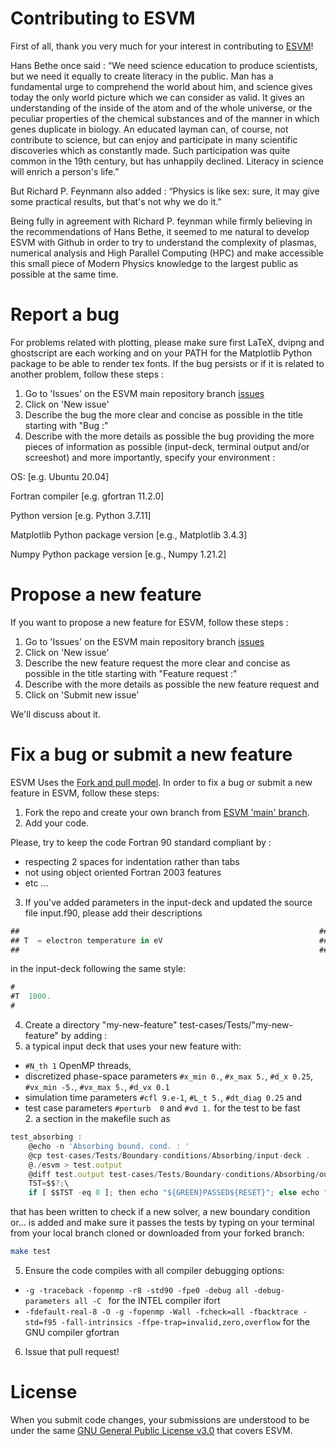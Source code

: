 # Contributing to ESVM

First of all, thank you very much for your interest in contributing to [ESVM](https://github.com/michaeltouati/ESVM)! 

Hans Bethe once said : “We need science education to produce scientists, but we need it equally to create literacy in the public. Man has a fundamental urge to comprehend the world about him, and science gives today the only world picture which we can consider as valid. It gives an understanding of the inside of the atom and of the whole universe, or the peculiar properties of the chemical substances and of the manner in which genes duplicate in biology. An educated layman can, of course, not contribute to science, but can enjoy and participate in many scientific discoveries which as constantly made. Such participation was quite common in the 19th century, but has unhappily declined. Literacy in science will enrich a person's life.”

But Richard P. Feynmann also added : “Physics is like sex: sure, it may give some practical results, but that's not why we do it.”

Being fully in agreement with Richard P. feynman while firmly believing in the recommendations of Hans Bethe, it seemed to me natural to develop ESVM with Github in order to try to understand the complexity of plasmas, numerical analysis and High Parallel Computing (HPC) and make accessible this small piece of Modern Physics knowledge to the largest public as possible at the same time.

# Report a bug

For problems related with plotting, please make sure first LaTeX, dvipng and ghostscript are each working and on your PATH for the Matplotlib Python package to be able to render tex fonts. If the bug persists or if it is related to another problem, follow these steps :
1) Go to 'Issues' on the ESVM main repository branch [issues](https://github.com/michaeltouati/ESVM/issues)
2) Click on 'New issue'
4) Describe the bug the more clear and concise as possible in the title starting with "Bug :"
5) Describe with the more details as possible the bug providing the more pieces of information as possible (input-deck, terminal output and/or screeshot) and more importantly, specify your environment :

OS: [e.g. Ubuntu 20.04]

Fortran compiler [e.g. gfortran 11.2.0]

Python version [e.g. Python 3.7.11]

Matplotlib Python package version [e.g., Matplotlib 3.4.3]

Numpy Python package version [e.g., Numpy 1.21.2]

# Propose a new feature

If you want to propose a new feature for ESVM, follow these steps :
1) Go to 'Issues' on the ESVM main repository branch [issues](https://github.com/michaeltouati/ESVM/issues)
2) Click on 'New issue'
4) Describe the new feature request the more clear and concise as possible in the title starting with "Feature request :"
5) Describe with the more details as possible the new feature request and
6) Click on 'Submit new issue'

We'll discuss about it.

# Fix a bug or submit a new feature

ESVM Uses the [Fork and pull model](https://docs.github.com/en/github/collaborating-with-pull-requests/getting-started/about-collaborative-development-models).
In order to fix a bug or submit a new feature in ESVM, follow these steps:

1. Fork the repo and create your own branch from [ESVM 'main' branch](https://github.com/michaeltouati/ESVM).
2. Add your code.

Please, try to keep the code Fortran 90 standard compliant by : 
- respecting 2 spaces for indentation rather than tabs
- not using object oriented Fortran 2003 features
- etc ...

3. If you've added parameters in the input-deck and updated the source file input.f90, please add their descriptions 
```javascript
##                                                                   ##
## T  = electron temperature in eV                                   ##
##                                                                   ##
```
in the input-deck following the same style:
```javascript
#
#T  1000.
#
```
4. Create a directory "my-new-feature" test-cases/Tests/"my-new-feature" by adding :
  1. a typical input deck that uses your new feature with:
- `#N_th 1` OpenMP threads, 
- discretized phase-space parameters `#x_min 0.`, `#x_max 5.`, `#d_x 0.25`, `#vx_min -5.`, `#vx_max 5.`, `#d_vx 0.1`
- simulation time parameters `#cfl 9.e-1`, `#L_t 5.`, `#dt_diag 0.25` and
- test case parameters `#perturb  0` and `#vd 1.`
for the test to be fast  
  2. a section in the makefile such as
```javascript
test_absorbing :
	@echo -n 'Absorbing bound. cond. : '
	@cp test-cases/Tests/Boundary-conditions/Absorbing/input-deck .
	@./esvm > test.output
	@diff test.output test-cases/Tests/Boundary-conditions/Absorbing/output; \
	TST=$$?;\
	if [ $$TST -eq 0 ]; then echo "${GREEN}PASSED${RESET}"; else echo "${RED}NOT PASSED${RESET}"; fi; echo ' '; \
```
that has been written to check 
if a new solver, a new boundary condition or... is added and make sure it passes the tests by typing on your terminal from your local branch cloned or downloaded from your forked branch:
```sh
make test
```
5. Ensure the code compiles with all compiler debugging options:
- `-g -traceback -fopenmp -r8 -std90 -fpe0 -debug all -debug-parameters all -C ` for the INTEL compiler ifort
- `-fdefault-real-8 -O -g -fopenmp -Wall -fcheck=all -fbacktrace -std=f95 -fall-intrinsics -ffpe-trap=invalid,zero,overflow` for the GNU compiler gfortran

6. Issue that pull request!

# License
When you submit code changes, your submissions are understood to be under the same [GNU General Public License v3.0](https://www.gnu.org/licenses/gpl-3.0.en.html) that covers ESVM. 

